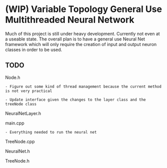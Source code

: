 # (WIP) Variable Topology General Use Multithreaded Neural Network

Much of this project is still under heavy development. Currently not even at a useable state.
The overall plan is to have a general use Neural Net framework which will only require the creation of input and output neuron classes in order to be used.

## TODO
Node.h

	- Figure out some kind of thread management because the current method is not very practical

	- Update interface given the changes to the layer class and the treeNode class
NeuralNetLayer.h

main.cpp

	- Everything needed to run the neural net
TreeNode.cpp

NeuralNet.h

TreeNode.h


